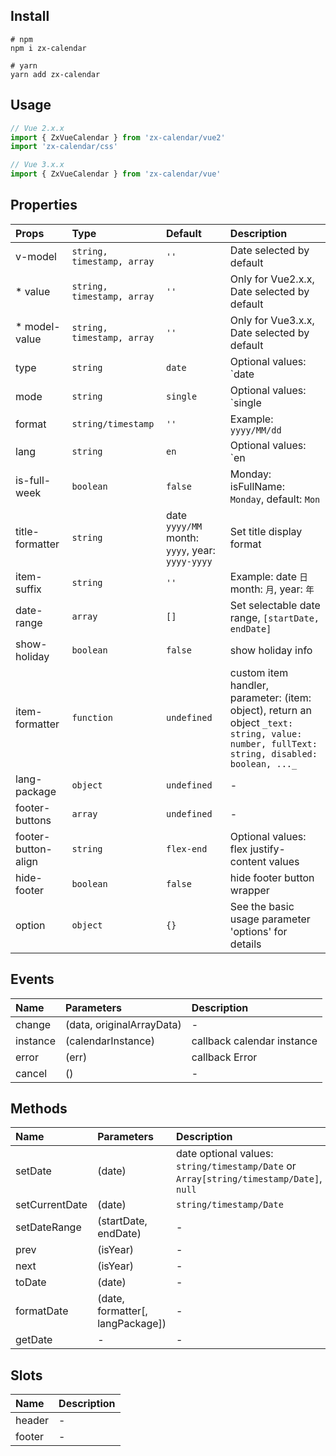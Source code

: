 ## Install

```shell script
# npm
npm i zx-calendar

# yarn
yarn add zx-calendar
```

## Usage

```javascript
// Vue 2.x.x
import { ZxVueCalendar } from 'zx-calendar/vue2'
import 'zx-calendar/css'

// Vue 3.x.x
import { ZxVueCalendar } from 'zx-calendar/vue'
```

## Properties

|Props|Type|Default|Description|
|:--|:--|:--|:--|
|v-model|`string, timestamp, array`|`''`|Date selected by default|
|* value|`string, timestamp, array`|`''`|Only for Vue2.x.x, Date selected by default|
|* model-value|`string, timestamp, array`|`''`|Only for Vue3.x.x, Date selected by default|
|type|`string`|`date`|Optional values: `date|month|years`|
|mode|`string`|`single`|Optional values: `single|multiple|range`|
|format|`string/timestamp`|`''`|Example: `yyyy/MM/dd`|
|lang|`string`|`en`|Optional values: `en|zh|jp`|
|is-full-week|`boolean`|`false`|Monday: isFullName: `Monday`, default: `Mon`|
|title-formatter|`string`|date `yyyy/MM` month: `yyyy`, year: `yyyy-yyyy`|Set title display format|
|item-suffix|`string`|`''`|Example: date `日` month: `月`, year: `年`|
|date-range|`array`|`[]`|Set selectable date range, `[startDate, endDate]`|
|show-holiday|`boolean`|`false`|show holiday info|
|item-formatter|`function`|`undefined`|custom item handler, parameter: (item: object), return an object `_text: string, value: number, fullText: string, disabled: boolean, ..._`|
|lang-package|`object`|`undefined`|-|
|footer-buttons|`array`|`undefined`|-|
|footer-button-align|`string`|`flex-end`|Optional values: flex justify-content values|
|hide-footer|`boolean`|`false`|hide footer button wrapper|
|option|`object`|`{}`|See the basic usage parameter 'options' for details|

## Events

|Name|Parameters|Description|
|:--|:--|:--|
|change|(data, originalArrayData)|-|
|instance|(calendarInstance)|callback calendar instance|
|error|(err)|callback Error|
|cancel|()|-|

## Methods

|Name|Parameters|Description|
|:--|:--|:--|
|setDate|(date)|date optional values: `string/timestamp/Date` or `Array[string/timestamp/Date]`, `null`|
|setCurrentDate|(date)|`string/timestamp/Date`|
|setDateRange|(startDate, endDate)|-|
|prev|(isYear)|-|
|next|(isYear)|-|
|toDate|(date)|-|
|formatDate|(date, formatter[, langPackage])|-|
|getDate|-|-|

## Slots

|Name|Description|
|:--|:--|
|header|-|
|footer|-|